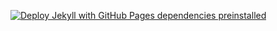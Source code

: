 [![Deploy Jekyll with GitHub Pages dependencies preinstalled](https://github.com/zhangbaiyi/zhangbaiyi.github.io/actions/workflows/jekyll-gh-pages.yml/badge.svg)](https://github.com/zhangbaiyi/zhangbaiyi.github.io/actions/workflows/jekyll-gh-pages.yml)
